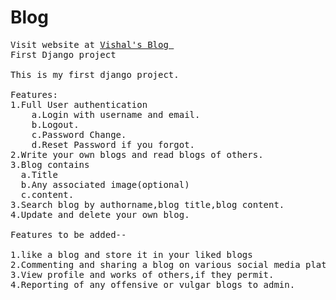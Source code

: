 # Blog
<pre>
Visit website at <a href="http://vishalblogs.pythonanywhere.com/">Vishal's Blog </a>
First Django project

This is my first django project.

Features: 
1.Full User authentication
    a.Login with username and email.
    b.Logout.
    c.Password Change.
    d.Reset Password if you forgot.
2.Write your own blogs and read blogs of others.
3.Blog contains
  a.Title
  b.Any associated image(optional)
  c.content.
3.Search blog by authorname,blog title,blog content.
4.Update and delete your own blog.

Features to be added--

1.like a blog and store it in your liked blogs
2.Commenting and sharing a blog on various social media platforms.
3.View profile and works of others,if they permit.
4.Reporting of any offensive or vulgar blogs to admin.
</pre>

